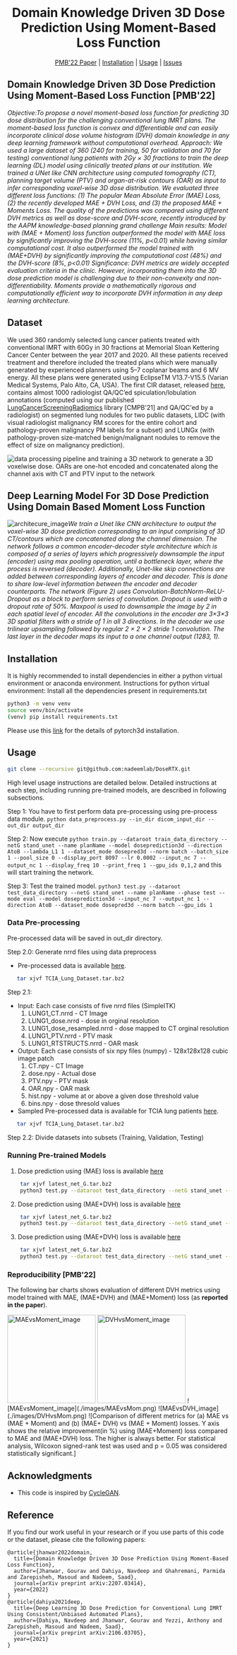 <!-- PROJECT LOGO -->
<br />
<p align="center">
    <h1 align="center"><strong>Domain Knowledge Driven 3D Dose Prediction Using Moment-Based Loss Function</strong></h1>
    <p align="center">
    <a href="https://arxiv.org/pdf/2207.03414.pdf">PMB'22 Paper</a>
    |
    <a href="#installation">Installation</a>
    |
    <a href="#usage">Usage</a>
    |
    <a href="https://github.com/nadeemlab/DoseRTX/issues">Issues</a>
  </p>
</p>


## Domain Knowledge Driven 3D Dose Prediction Using Moment-Based Loss Function [PMB'22]

*Objective:To propose a novel moment-based loss function for predicting 3D dose distribution for the challenging conventional lung IMRT plans. The moment-based loss function is convex and differentiable and can easily incorporate clinical dose volume histogram (DVH) domain knowledge in any deep learning framework without computational overhead.*
*Approach: We used a large dataset of 360 (240 for training, 50 for validation and 70 for testing) conventional lung patients with 2Gy × 30 fractions to train the deep learning (DL) model using clinically treated plans at our institution. We trained a UNet like CNN architecture using computed tomography (CT), planning target volume (PTV) and organ-at-risk contours (OAR) as input to infer corresponding voxel-wise 3D dose distribution. We evaluated three different loss functions: (1) The popular Mean Absolute Error (MAE) Loss, (2) the recently developed MAE + DVH Loss, and (3) the proposed MAE + Moments Loss. The quality of the predictions was compared using different DVH metrics as well as dose-score and DVH-score, recently introduced by the AAPM knowledge-based planning grand challenge*
*Main results: Model with (MAE + Moment) loss function outperformed the model with MAE loss by significantly improving the DVH-score (11%, p<0.01) while having similar computational cost. It also outperformed the model trained with (MAE+DVH) by significantly improving the computational cost (48%) and the DVH-score (8%, p<0.01)*
*Significance: DVH metrics are widely accepted evaluation criteria in the clinic. However, incorporating them into the 3D dose prediction model is challenging due to their non-convexity and non-differentiability. Moments provide a mathematically rigorous and computationally efficient way to incorporate DVH information in any deep learning architecture.*

## Dataset
We used 360 randomly selected lung cancer patients treated with conventional IMRT with 60Gy in
30 fractions at Memorial Sloan Kettering Cancer Center between the year 2017 and 2020. All these
patients received treatment and therefore included the treated plans which were manually generated by
experienced planners using 5–7 coplanar beams and 6 MV energy. All these plans were generated using EclipseTM V13.7-V15.5 (Varian Medical
Systems, Palo Alto, CA, USA).
The first CIR dataset, released [here](https://zenodo.org/record/6762573), contains almost 1000 radiologist QA/QC’ed spiculation/lobulation annotations (computed using our published [LungCancerScreeningRadiomics](https://github.com/choilab-jefferson/LungCancerScreeningRadiomics) library [CMPB'21] and QA/QC'ed by a radiologist) on segmented lung nodules for two public datasets, LIDC (with visual radiologist malignancy RM scores for the entire cohort and pathology-proven malignancy PM labels for a subset) and LUNGx (with pathology-proven size-matched benign/malignant nodules to remove the effect of size on malignancy prediction). 

![data processing pipeline and training a 3D network to generate a 3D voxelwise dose. OARs are
one-hot encoded and concatenated along the channel axis with CT and PTV input to the network](./images/pipeline_nobeam1.JPG)


## Deep Learning Model For 3D Dose Prediction Using Domain Based Moment Loss Function


![architecure_image](./images/network_arch_1.png)*We train a Unet like CNN architecture to output the voxel-wise 3D dose prediction corresponding to an input comprising of 3D CT/contours which are concatenated along the channel dimension. The network follows a common encoder-decoder style architecture which is composed of a series of layers which progressively downsample the input (encoder) using max pooling operation, until a bottleneck layer, where the process is reversed (decoder). Additionally, Unet-like skip connections are added between corresponding layers of encoder and decoder. This is done to share low-level information between the encoder and decoder counterparts. The network (Figure 2) uses Convolution-BatchNorm-ReLU-Dropout as a block to perform series of convolution. Dropout is used with a dropout rate of 50%. Maxpool is used to downsample the image by 2 in each spatial level of encoder. All the convolutions in the encoder are 3×3×3 3D spatial filters with a stride of 1 in all 3 directions. In the decoder we use trilinear upsampling followed by regular 2 × 2 × 2 stride 1 convolution. The last layer in the decoder maps its input to a one channel output (1283, 1).*

## Installation
It is highly recommended to install dependencies in either a python virtual environment or anaconda environment. Instructions for python virtual environment:
Install all the dependencies present in requirements.txt
```bash
python3 -m venv venv
source venv/bin/activate
(venv) pip install requirements.txt
```
Please use this [link](https://github.com/facebookresearch/pytorch3d/blob/main/INSTALL.md#3-install-wheels-for-linux) for the details of pytorch3d installation.

## Usage
```bash
git clone --recursive git@github.com:nadeemlab/DoseRTX.git
```
High level usage instructions are detailed below. Detailed instructions at each step, including running pre-trained models, are described in following subsections.


Step 1: You have to first perform data pre-processing using pre-process data module. `python data_preprocess.py --in_dir dicom_input_dir --out_dir output_dir `

Step 2: Now execute `python train.py --dataroot train_data_directory --netG stand_unet --name planName --model doseprediction3d --direction AtoB --lambda_L1 1 --dataset_mode dosepred3d --norm batch --batch_size 1 --pool_size 0 --display_port 8097 --lr 0.0002 --input_nc 7 --output_nc 1 --display_freq 10 --print_freq 1 --gpu_ids 0,1,2` and this will start training the network.

Step 3: Test the trained model. `python3 test.py --dataroot test_data_directory --netG stand_unet --name planName --phase test --mode eval --model doseprediction3d --input_nc 7 --output_nc 1 --direction AtoB --dataset_mode dosepred3d --norm batch --gpu_ids 1`

### Data Pre-processing
Pre-processed data will be saved in out_dir directory.

Step 2.0: Generate nrrd files using data preprocess

- Pre-processed data is available [here](https://zenodo.org/record/6762573).
```bash
   tar xjvf TCIA_Lung_Dataset.tar.bz2
```

Step 2.1: 
- Input: Each case consists of five nrrd files (SimpleITK)  
    1. LUNG1_CT.nrrd                - CT Image  
    2. LUNG1_dose.nrrd              - dose in orginal resolution
    3. LUNG1_dose_resampled.nrrd          - dose mapped to CT orginal resolution  
    4. LUNG1_PTV.nrrd    - PTV mask  
	5. LUNG1_RTSTRUCTS.nrrd    - OAR mask
- Output: Each case consists of six npy files (numpy) - 128x128x128 cubic image patch  
    1. CT.npy           - CT Image  
    2. dose.npy          - Actual dose  
    3. PTV.npy       - PTV mask  
    4. OAR.npy        - OAR mask
	5. hist.npy        - volume at or above a given dose threshold value
	6. bins.npy        - dose thresold values
- Sampled Pre-processed data is available for TCIA lung patients [here](https://zenodo.org/record/6762573).
```bash
   tar xjvf TCIA_Lung_Dataset.tar.bz2
```
  
Step 2.2: Divide datasets into subsets (Training, Validation, Testing)



### Running Pre-trained Models
1. Dose prediction using (MAE) loss is available [here](https://zenodo.org/record/6762573)
```bash
    tar xjvf latest_net_G.tar.bz2
    python3 test.py --dataroot test_data_directory --netG stand_unet --name manualNoBeam290Patients128_128_128_MAELossStandUNET --phase test --mode eval --model doseprediction3d --input_nc 7 --output_nc 1 --direction AtoB --dataset_mode dosepred3d --norm batch --gpu_ids 1
```
2. Dose prediction using (MAE+DVH) loss is available [here](https://zenodo.org/record/6762573)
```bash
    tar xjvf latest_net_G.tar.bz2
    python3 test.py --dataroot test_data_directory --netG stand_unet --name manualNoBeam290Patients128_128_128_DVHLossStandUNET --phase test --mode eval --model doseprediction3d --input_nc 7 --output_nc 1 --direction AtoB --dataset_mode dosepred3d --norm batch --gpu_ids 1
```
3. Dose prediction using (MAE+DVH) loss is available [here](https://zenodo.org/record/6762573)
```bash
    tar xjvf latest_net_G.tar.bz2
    python3 test.py --dataroot test_data_directory --netG stand_unet --name manualNoBeam290Patients128_128_128_MomLossStandUNET --phase test --mode eval --model doseprediction3d --input_nc 7 --output_nc 1 --direction AtoB --dataset_mode dosepred3d --norm batch --gpu_ids 1
```

### Reproducibility [PMB'22]
The following bar charts shows evaluation of different DVH metrics using model trained with MAE, (MAE+DVH) and (MAE+Moment) loss (as **reported in the paper**).


<img src="./images/MAEvsMom.png" alt="MAEvsMoment_image" width="200"/>
<img src="./images/DVHvsMom.png" alt="DVHvsMoment_image" width="200"/>
![MAEvsMoment_image](./images/MAEvsMom.png)
![MAEvsDVH_image](./images/DVHvsMom.png)
![Comparison of different metrics for (a) MAE vs (MAE + Moment) and (b) (MAE+ DVH) vs (MAE + Moment)
losses. Y axis shows the relative improvement(in %) using (MAE+Moment) loss compared to MAE and (MAE+DVH)
loss. The higher is always better. For statistical analysis, Wilcoxon signed-rank test was used and p = 0.05 was considered
statistically significant.]


## Acknowledgments
* This code is inspired by [CycleGAN](https://github.com/junyanz/pytorch-CycleGAN-and-pix2pix).

## Reference
If you find our work useful in your research or if you use parts of this code or the dataset, please cite the following papers:
```
@article{jhanwar2022domain,
  title={Domain Knowledge Driven 3D Dose Prediction Using Moment-Based Loss Function},
  author={Jhanwar, Gourav and Dahiya, Navdeep and Ghahremani, Parmida and Zarepisheh, Masoud and Nadeem, Saad},
  journal={arXiv preprint arXiv:2207.03414},
  year={2022}
}
@article{dahiya2021deep,
  title={Deep Learning 3D Dose Prediction for Conventional Lung IMRT Using Consistent/Unbiased Automated Plans},
  author={Dahiya, Navdeep and Jhanwar, Gourav and Yezzi, Anthony and Zarepisheh, Masoud and Nadeem, Saad},
  journal={arXiv preprint arXiv:2106.03705},
  year={2021}
}
```